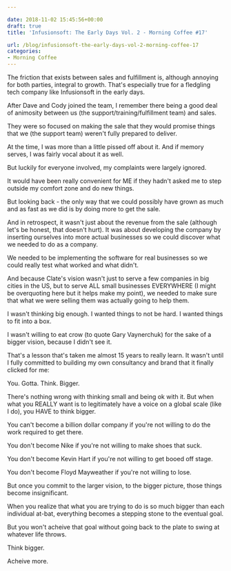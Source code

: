 ```yaml
---

date: 2018-11-02 15:45:56+00:00
draft: true
title: 'Infusionsoft: The Early Days Vol. 2 - Morning Coffee #17'

url: /blog/infusionsoft-the-early-days-vol-2-morning-coffee-17
categories:
- Morning Coffee
---
```




 


The friction that exists between sales and fulfillment is, although annoying for both parties, integral to growth. That's especially true for a fledgling tech company like Infusionsoft in the early days.

After Dave and Cody joined the team, I remember there being a good deal of animosity between us (the support/training/fulfillment team) and sales.

They were so focused on making the sale that they would promise things that we (the support team) weren't fully prepared to deliver.

At the time, I was more than a little pissed off about it. And if memory serves, I was fairly vocal about it as well.

But luckily for everyone involved, my complaints were largely ignored.

It would have been really convenient for ME if they hadn't asked me to step outside my comfort zone and do new things. 

But looking back - the only way that we could possibly have grown as much and as fast as we did is by doing more to get the sale.

And in retrospect, it wasn't just about the revenue from the sale (although let's be honest, that doesn't hurt). It was about developing the company by inserting ourselves into more actual businesses so we could discover what we needed to do as a company.

We needed to be implementing the software for real businesses so we could really test what worked and what didn't. 

And because Clate's vision wasn't just to serve a few companies in big cities in the US, but to serve ALL small businesses EVERYWHERE (I might be overquoting here but it helps make my point), we needed to make sure that what we were selling them was actually going to help them.

I wasn't thinking big enough. I wanted things to not be hard. I wanted things to fit into a box.

I wasn't willing to eat crow (to quote Gary Vaynerchuk) for the sake of a bigger vision, because I didn't see it.

That's a lesson that's taken me almost 15 years to really learn. It wasn't until I fully committed to building my own consultancy and brand that it finally clicked for me:

You. Gotta. Think. Bigger.

There's nothing wrong with thinking small and being ok with it. But when what you REALLY want is to legitimately have a voice on a global scale (like I do), you HAVE to think bigger. 

You can't become a billion dollar company if you're not willing to do the work required to get there.

You don't become Nike if you're not willing to make shoes that suck.

You don't become Kevin Hart if you're not willing to get booed off stage.

You don't become Floyd Mayweather if you're not willing to lose.

But once you commit to the larger vision, to the bigger picture, those things become insignificant. 

When you realize that what you are trying to do is so much bigger than each individual at-bat, everything becomes a stepping stone to the eventual goal.

But you won't acheive that goal without going back to the plate to swing at whatever life throws.

Think bigger.

Acheive more.
